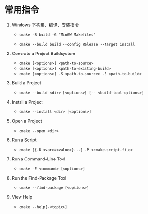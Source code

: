 # 常用指令

1. Windows 下构建、编译、安装指令

    - `cmake -B build -G "MinGW Makefiles"`

    - `cmake --build build --config Release --target install`

3. Generate a Project Buildsystem
    - `cmake [<options>] <path-to-source>`
    - `cmake [<options>] <path-to-existing-build>`
    - `cmake [<options>] -S <path-to-source> -B <path-to-build>`

4. Build a Project
    - `cmake --build <dir> [<options>] [-- <build-tool-options>]`

5. Install a Project
    - `cmake --install <dir> [<options>]`

6. Open a Project
    - `cmake --open <dir>`

7. Run a Script
    - `cmake [{-D <var>=<value>}...] -P <cmake-script-file>`

8. Run a Command-Line Tool
    - `cmake -E <command> [<options>]`

9. Run the Find-Package Tool
    - `cmake --find-package [<options>]`

10. View Help
    - `cmake --help[-<topic>]`
